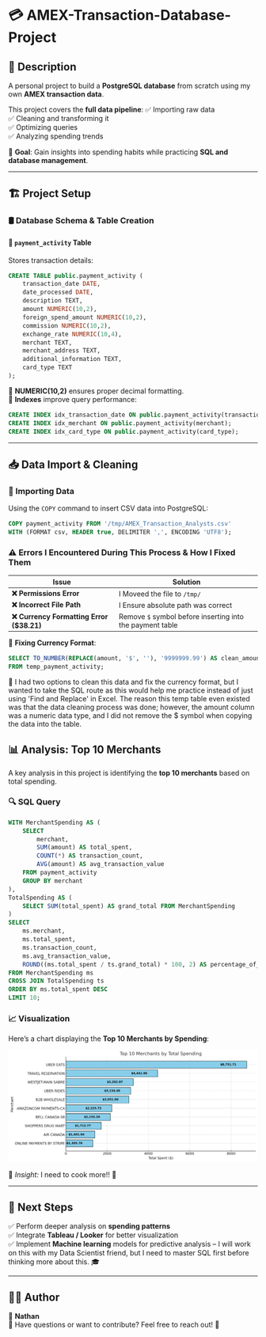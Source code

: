 # 💳 AMEX-Transaction-Database-Project

## 📝 Description

A personal project to build a **PostgreSQL database** from scratch using my own **AMEX transaction data**.

This project covers the **full data pipeline**:
✅ Importing raw data  
✅ Cleaning and transforming it  
✅ Optimizing queries  
✅ Analyzing spending trends

🎯 **Goal**: Gain insights into spending habits while practicing **SQL and database management**.

---

## 🏗️ Project Setup

### 🛢️ Database Schema & Table Creation

#### 📂 `payment_activity` Table

Stores transaction details:

```sql
CREATE TABLE public.payment_activity (
    transaction_date DATE,
    date_processed DATE,
    description TEXT,
    amount NUMERIC(10,2),
    foreign_spend_amount NUMERIC(10,2),
    commission NUMERIC(10,2),
    exchange_rate NUMERIC(10,4),
    merchant TEXT,
    merchant_address TEXT,
    additional_information TEXT,
    card_type TEXT
);
```

🔹 **NUMERIC(10,2)** ensures proper decimal formatting.  
🔹 **Indexes** improve query performance:

```sql
CREATE INDEX idx_transaction_date ON public.payment_activity(transaction_date);
CREATE INDEX idx_merchant ON public.payment_activity(merchant);
CREATE INDEX idx_card_type ON public.payment_activity(card_type);
```

---

## 📥 Data Import & Cleaning

### 🚀 Importing Data

Using the `COPY` command to insert CSV data into PostgreSQL:

```sql
COPY payment_activity FROM '/tmp/AMEX_Transaction_Analysts.csv'
WITH (FORMAT csv, HEADER true, DELIMITER ',', ENCODING 'UTF8');
```

### ⚠️ Errors I Encountered During This Process & How I Fixed Them

| Issue                                     | Solution                                                  |
| ----------------------------------------- | --------------------------------------------------------- |
| **❌ Permissions Error**                  | I Moveed the file to `/tmp/`                              |
| **❌ Incorrect File Path**                | I Ensure absolute path was correct                        |
| **❌ Currency Formatting Error ($38.21)** | Remove `$` symbol before inserting into the payment table |

🔧 **Fixing Currency Format**:

```sql
SELECT TO_NUMBER(REPLACE(amount, '$', ''), '9999999.99') AS clean_amount
FROM temp_payment_activity;
```

🧐 I had two options to clean this data and fix the currency format, but I wanted to take the SQL route as this would help me practice instead of just using 'Find and Replace' in Excel. The reason this temp table even existed was that the data cleaning process was done; however, the amount column was a numeric data type, and I did not remove the $ symbol when copying the data into the table.

## 📊 Analysis: Top 10 Merchants

A key analysis in this project is identifying the **top 10 merchants** based on total spending.

### 🔍 SQL Query

```sql
WITH MerchantSpending AS (
    SELECT
        merchant,
        SUM(amount) AS total_spent,
        COUNT(*) AS transaction_count,
        AVG(amount) AS avg_transaction_value
    FROM payment_activity
    GROUP BY merchant
),
TotalSpending AS (
    SELECT SUM(total_spent) AS grand_total FROM MerchantSpending
)
SELECT
    ms.merchant,
    ms.total_spent,
    ms.transaction_count,
    ms.avg_transaction_value,
    ROUND((ms.total_spent / ts.grand_total) * 100, 2) AS percentage_of_total_spending
FROM MerchantSpending ms
CROSS JOIN TotalSpending ts
ORDER BY ms.total_spent DESC
LIMIT 10;
```

### 📈 Visualization

Here’s a chart displaying the **Top 10 Merchants by Spending**:

![Top 10 Merchants](<📁 Database Setup & Management/Top_Merchant.png>)

🔹 _Insight:_ I need to cook more!! 🤣

---

## 🚀 Next Steps

✅ Perform deeper analysis on **spending patterns**  
✅ Integrate **Tableau / Looker** for better visualization  
✅ Implement **Machine learning** models for predictive analysis – I will work on this with my Data Scientist friend, but I need to master SQL first before thinking more about this. 🎓

---

## 👨‍💻 Author

📌 **Nathan**  
💬 Have questions or want to contribute? Feel free to reach out! 🚀
